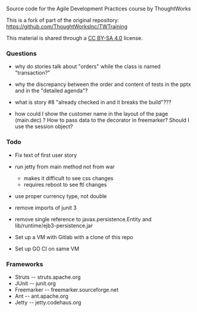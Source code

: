 
Source code for the Agile Development Practices course by ThoughtWorks

This is a fork of part of the original repository: https://github.com/ThoughtWorksInc/TWTraining

This material is shared through a [CC BY-SA 4.0](https://creativecommons.org/licenses/by-sa/4.0/) license.


### Questions

 - why do stories talk about "orders" while the class is named "transaction?"

 - why the discrepancy between the order and content of tests in the pptx and in the "detailed agenda"?

 - what is story #8 "already checked in and it breaks the build"???

 - how could I show the customer name in the layout of the page (main.dec) ?  How to pass data to the decorator in freemarker?  Should I use the session object?



### Todo

 - Fix text of first user story

 - run jetty from main method not from war
   - makes it difficult to see css changes
   - requires reboot to see ftl changes

 - use proper currency type, not double
 - remove imports of junit 3
 - remove single reference to javax.persistence.Entity and lib/runtime/ejb3-persistence.jar




 - Set up a VM with Gitlab with a clone of this repo
 - Set up GO CI on same VM

###  Frameworks

* Struts -- struts.apache.org
* JUnit -- junit.org
* Freemarker -- freemarker.sourceforge.net
* Ant -- ant.apache.org
* Jetty -- jetty.codehaus.org

